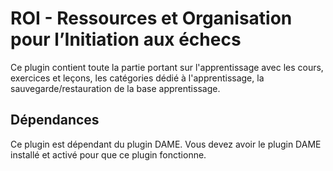 # ROI - Ressources et Organisation pour l’Initiation aux échecs

Ce plugin contient toute la partie portant sur l'apprentissage avec les cours, exercices et leçons, les catégories dédié à l'apprentissage, la sauvegarde/restauration de la base apprentissage.

## Dépendances

Ce plugin est dépendant du plugin DAME. Vous devez avoir le plugin DAME installé et activé pour que ce plugin fonctionne.
